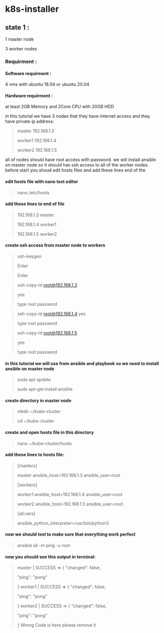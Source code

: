 # k8s-installer

## state 1 :

1 master node 

3 worker nodes

### Requirment :

#### Software requirment :
4 vms with ubuntu 18.04 or ubuntu 20.04

#### Hardware requirment :
at least 2GB Memory and 2Core CPU with 20GB HDD

in this tutorial we have 3 nodes that they have internet access and they have private ip address:

> master 192.168.1.3
> 
> worker1 192.168.1.4
> 
> worker2 192.168.1.5

all of nodes should have root access with password.
we will install ansible on master node so it should has ssh access to all of the worker nodes.
before start you shoud edit hosts files and add these lines end of the
#### edit hosts file with nano text editor
>nano /etc/hosts
#### add these lines to end of file
>192.168.1.3 master
>
>192.168.1.4 worker1
>
>192.168.1.5 worker2

#### create ssh access from master node to workers
>ssh-keygen
>
>Enter
>
>Enter


>ssh-copy-id root@192.168.1.3
>
>yes
>
>type root password


>ssh-copy-id root@192.168.1.4
>yes
>
>type root password
>

>ssh-copy-id root@192.168.1.5
>
>yes
>
>type root password

#### in this tutorial we will use from ansible and playbook so we need to install ansible on master node
>sudo apt update
>
>sudo apt-get install ansible

#### create directory in master node
>mkdir ~/kube-cluster
>
>cd ~/kube-cluster

#### create and open hosts file in this directory 
>nano ~/kube-cluster/hosts

#### add these lines to hosts file:
>[masters]
>
>master ansible_host=192.168.1.3 ansible_user=root
>
>[workers]
>
>worker1 ansible_host=192.168.1.4 ansible_user=root
>
>worker2 ansible_host=192.168.1.5 ansible_user=root
>
>[all:vars]
>
>ansible_python_interpreter=/usr/bin/python3

#### now we should test to make sure that everything work perfect
>ansible all -m ping -u root
#### now you should see this output in terminal:
>master | SUCCESS => 
>{
>    "changed": false, 
>    
>    "ping": "pong"
>
>}
>worker1 | SUCCESS => 
>{
>    "changed": false,
>     
>    "ping": "pong"
>
>}
>worker2 | SUCCESS => 
>{
>    "changed": false, 
>    
>    "ping": "pong"
>
>}
> Wrong Code is here please remove it 
